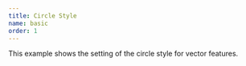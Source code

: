 ```yaml
---
title: Circle Style
name: basic
order: 1
---
```


This example shows the setting of the circle style for vector features.
